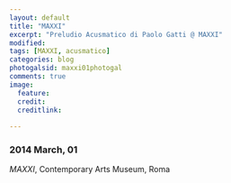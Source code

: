 ```yaml
---
layout: default
title: "MAXXI"
excerpt: "Preludio Acusmatico di Paolo Gatti @ MAXXI"
modified: 
tags: [MAXXI, acusmatico]
categories: blog
photogalsid: maxxi01photogal
comments: true
image: 
  feature: 
  credit: 
  creditlink:
 
---
```


### 2014 March, 01

*MAXXI*, Contemporary Arts Museum, Roma


